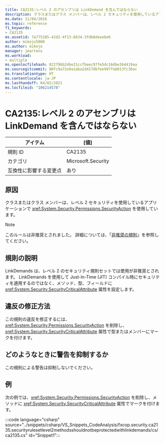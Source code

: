 ```yaml
---
title: CA2135:レベル 2 のアセンブリは LinkDemand を含んではならない
description: クラスまたはクラス メンバーは、レベル 2 セキュリティを使用しているアプリケーションで <xref:System.Security.Permissions.SecurityAction> を使用しています。
ms.date: 11/04/2016
ms.topic: reference
f1_keywords:
- CA2135
ms.assetid: 7a775285-42d2-4f13-8434-3fdb0deeebe6
author: mikejo5000
ms.author: mikejo
manager: jmartens
ms.workload:
- multiple
ms.openlocfilehash: 82279bb24be21ccfbeec97fe5dc16dbe3b4419aa
ms.sourcegitcommit: 80fc9a72e9a1aba2d417dbfee997fab013fc36ac
ms.translationtype: HT
ms.contentlocale: ja-JP
ms.lasthandoff: 04/02/2021
ms.locfileid: "106214578"
---
```

# <a name="ca2135-level-2-assemblies-should-not-contain-linkdemands"></a>CA2135:レベル 2 のアセンブリは LinkDemand を含んではならない

|アイテム|[値]|
|-|-|
|規則 ID|CA2135|
|カテゴリ|Microsoft.Security|
|互換性に影響する変更点|あり|

## <a name="cause"></a>原因
クラスまたはクラス メンバーは、レベル 2 セキュリティを使用しているアプリケーションで <xref:System.Security.Permissions.SecurityAction> を使用しています。

> [!NOTE]
> このルールは非推奨とされました。 詳細については、「[非推奨の規則](fxcop-unported-deprecated-rules.md)」を参照してください。

## <a name="rule-description"></a>規則の説明
LinkDemands は、レベル 2 のセキュリティ規則セットでは使用が非推奨とされます。 LinkDemands を使用して Just-In-Time (JIT) コンパイル時にセキュリティを適用するのではなく、メソッド、型、フィールドに <xref:System.Security.SecurityCriticalAttribute> 属性を設定します。

## <a name="how-to-fix-violations"></a>違反の修正方法
この規則の違反を修正するには、<xref:System.Security.Permissions.SecurityAction> を削除し、<xref:System.Security.SecurityCriticalAttribute> 属性で型またはメンバーにマークを付けます。

## <a name="when-to-suppress-warnings"></a>どのようなときに警告を抑制するか
この規則による警告は抑制しないでください。

## <a name="example"></a>例
次の例では、<xref:System.Security.Permissions.SecurityAction> を削除し、メソッドに <xref:System.Security.SecurityCriticalAttribute> 属性でマークを付けます。

:::code language="csharp" source="../snippets/csharp/VS_Snippets_CodeAnalysis/fxcop.security.ca2135.securityrulesetlevel2methodsshouldnotbeprotectedwithlinkdemands/cs/ca2135.cs" id="Snippet1":::
